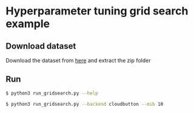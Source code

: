 # Hyperparameter tuning grid search example

## Download dataset
Download the dataset from [here](https://www.kaggle.com/bittlingmayer/amazonreviews) and extract the zip folder

## Run

   ```bash
   $ python3 run_gridsearch.py --help
   ```

   ```bash
   $ python3 run_gridsearch.py --backend cloudbutton --mib 10
   ```
